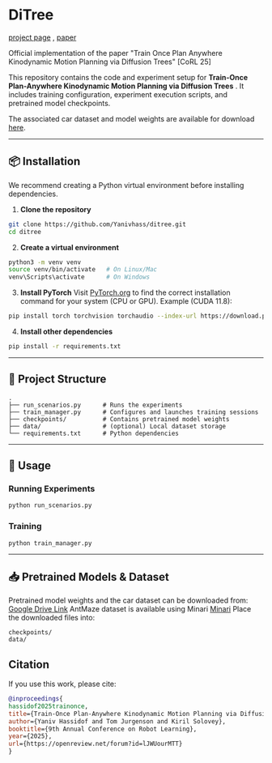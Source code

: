 # DiTree

[project page](https://sites.google.com/view/ditree/home) , [paper](https://arxiv.org/abs/2508.21001)

Official implementation of the paper "Train Once Plan Anywhere Kinodynamic Motion Planning via Diffusion Trees" [CoRL 25]

This repository contains the code and experiment setup for  **Train-Once Plan-Anywhere Kinodynamic Motion Planning via Diffusion Trees** . It includes training configuration, experiment execution scripts, and pretrained model checkpoints.

The associated car dataset and model weights are available for download [here](https://drive.google.com/drive/folders/1WiBU2g1qQn_2j6v1ZTB1eU0dAyCGoX7F?usp=sharing).

---

## 📦 Installation

We recommend creating a Python virtual environment before installing dependencies.

1. **Clone the repository**

```bash
git clone https://github.com/Yanivhass/ditree.git
cd ditree
```

2. **Create a virtual environment**

```bash
python3 -m venv venv
source venv/bin/activate   # On Linux/Mac
venv\Scripts\activate      # On Windows
```

3. **Install PyTorch**
   Visit [PyTorch.org](https://pytorch.org/get-started/locally/) to find the correct installation command for your system (CPU or GPU).
   Example (CUDA 11.8):

```bash
pip install torch torchvision torchaudio --index-url https://download.pytorch.org/whl/cu118
```

4. **Install other dependencies**

```bash
pip install -r requirements.txt
```

---

## 📂 Project Structure

```
.
├── run_scenarios.py      # Runs the experiments
├── train_manager.py      # Configures and launches training sessions
├── checkpoints/          # Contains pretrained model weights
├── data/                 # (optional) Local dataset storage
└── requirements.txt      # Python dependencies
```

---

## 🚀 Usage

### Running Experiments

```bash
python run_scenarios.py
```

### Training

```bash
python train_manager.py
```

---

## 📥 Pretrained Models & Dataset

Pretrained model weights and the car dataset can be downloaded from:
[Google Drive Link](https://drive.google.com/drive/folders/1WiBU2g1qQn_2j6v1ZTB1eU0dAyCGoX7F?usp=sharing)
AntMaze dataset is available using Minari  [Minari]([https://pytorch.org/get-started/locally/](https://minari.farama.org/index.html))
Place the downloaded files into:

```
checkpoints/
data/
```

## Citation

If you use this work, please cite:

```bibtex
@inproceedings{
hassidof2025trainonce,
title={Train-Once Plan-Anywhere Kinodynamic Motion Planning via Diffusion Trees},
author={Yaniv Hassidof and Tom Jurgenson and Kiril Solovey},
booktitle={9th Annual Conference on Robot Learning},
year={2025},
url={https://openreview.net/forum?id=lJWUourMTT}
}





